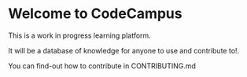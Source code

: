 # Welcome to CodeCampus

This is a work in progress learning platform.

It will be a database of knowledge for anyone to use and contribute to!.

You can find-out how to contribute in CONTRIBUTING.md
